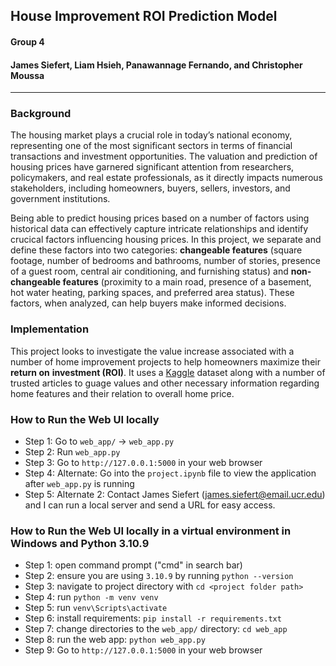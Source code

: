 ## House Improvement ROI Prediction Model

#### Group 4
#### James Siefert, Liam Hsieh, Panawannage Fernando, and Christopher Moussa

---

### Background

The housing market plays a crucial role in today’s national economy,
representing one of the most significant sectors in terms of financial
transactions and investment opportunities. The valuation and prediction of
housing prices have garnered significant attention from researchers,
policymakers, and real estate professionals, as it directly impacts numerous
stakeholders, including homeowners, buyers, sellers, investors, and government
institutions.

Being able to predict housing prices based on a number of factors using
historical data can effectively capture intricate relationships and identify
crucical factors influencing housing prices. In this project, we separate and
define these factors into two categories: **changeable features** (square
footage, number of bedrooms and bathrooms, number of stories, presence of a
guest room, central air conditioning, and furnishing status) and
**non-changeable features** (proximity to a main road, presence of a basement,
hot water heating, parking spaces, and preferred area status). These factors,
when analyzed, can help buyers make informed decisions.

### Implementation

This project looks to investigate the value increase associated with a number
of home improvement projects to help homeowners maximize their **return on**
**investment (ROI)**. It uses a [Kaggle](https://www.kaggle.com/datasets/harishkumardatalab/housing-price-prediction)
dataset along with a number of trusted articles to guage values and other
necessary information regarding home features and their relation to overall
home price.

### How to Run the Web UI locally
* Step 1: Go to `web_app/` -> `web_app.py`
* Step 2: Run `web_app.py`
* Step 3: Go to `http://127.0.0.1:5000` in your web browser
* Step 4: Alternate: Go into the `project.ipynb` file to view the application after `web_app.py` is running
* Step 5: Alternate 2: Contact James Siefert (james.siefert@email.ucr.edu) and I can run a local server and send a URL for easy access.

### How to Run the Web UI locally in a virtual environment in Windows and Python 3.10.9
* Step 1: open command prompt ("cmd" in search bar)
* Step 2: ensure you are using `3.10.9` by running `python --version`
* Step 3: navigate to project directory with `cd <project folder path>`
* Step 4: run `python -m venv venv`
* Step 5: run `venv\Scripts\activate`
* Step 6: install requirements: `pip install -r requirements.txt`
* Step 7: change directories to the `web_app/` directory: `cd web_app`
* Step 8: run the web app: `python web_app.py`
* Step 9: Go to `http://127.0.0.1:5000` in your web browser
